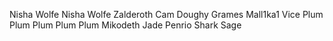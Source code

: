 Nisha Wolfe
Nisha Wolfe
Zalderoth
Cam
Doughy
Grames
Mall1ka1
Vice
Plum
Plum
Plum
Plum
Plum
Mikodeth
Jade
Penrio
Shark Sage